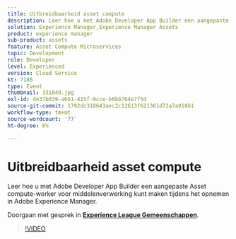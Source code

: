```yaml
---
title: Uitbreidbaarheid asset compute
description: Leer hoe u met Adobe Developer App Builder een aangepaste Asset compute-worker voor middelenverwerking kunt maken tijdens het opnemen in Adobe Experience Manager. Deze sessie is afgeleverd als onderdeel van de Adobe Developers Live Content-gebeurtenis.
solution: Experience Manager,Experience Manager Assets
product: experience manager
sub-product: assets
feature: Asset Compute Microservices
topic: Development
role: Developer
level: Experienced
version: Cloud Service
kt: 7186
type: Event
thumbnail: 331849.jpg
exl-id: de37b039-a661-415f-9cce-b6bb764e7f5d
source-git-commit: 1792dc318643aec2c12613f621361d72a7a918b1
workflow-type: tm+mt
source-wordcount: '77'
ht-degree: 0%

---
```


# Uitbreidbaarheid asset compute

Leer hoe u met Adobe Developer App Builder een aangepaste Asset compute-worker voor middelenverwerking kunt maken tijdens het opnemen in Adobe Experience Manager.

Doorgaan met gesprek in **[Experience League Gemeenschappen](https://adobe.ly/36Yd3v6)**.

>[!VIDEO](https://video.tv.adobe.com/v/331849/?quality=12&learn=on&hidetitle=true)
